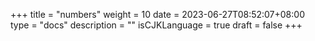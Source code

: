 +++
title = "numbers"
weight = 10
date = 2023-06-27T08:52:07+08:00
type = "docs"
description = ""
isCJKLanguage = true
draft = false
+++